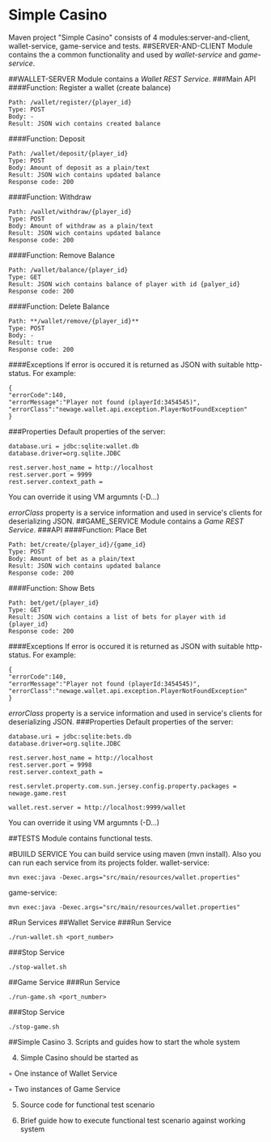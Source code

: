 # Simple Casino
Maven project "Simple Casino" consists of 4 modules:server-and-client, wallet-service, game-service and tests.
##SERVER-AND-CLIENT
Module contains the a common functionality and used by *wallet-service* and *game-service*.

##WALLET-SERVER
Module contains a *Wallet REST Service*. 
###Main API
####Function: Register a wallet (create balance)
```
Path: /wallet/register/{player_id}
Type: POST
Body: -
Result: JSON wich contains created balance
```
####Function: Deposit
```
Path: /wallet/deposit/{player_id}
Type: POST
Body: Amount of deposit as a plain/text
Result: JSON wich contains updated balance
Response code: 200
```
####Function: Withdraw
```
Path: /wallet/withdraw/{player_id}
Type: POST
Body: Amount of withdraw as a plain/text
Result: JSON wich contains updated balance
Response code: 200
```
####Function: Remove Balance
```
Path: /wallet/balance/{player_id}
Type: GET
Result: JSON wich contains balance of player with id {palyer_id}
Response code: 200
```
####Function: Delete Balance
```
Path: **/wallet/remove/{player_id}**
Type: POST
Body: -
Result: true
Response code: 200
```
####Exceptions
If error is occured it is returned as JSON with suitable http-status.
For example:
```
{
"errorCode":140,
"errorMessage":"Player not found (playerId:3454545)",
"errorClass":"newage.wallet.api.exception.PlayerNotFoundException"
}
```
###Properties
Default properties of the server:
```
database.uri = jdbc:sqlite:wallet.db
database.driver=org.sqlite.JDBC

rest.server.host_name = http://localhost
rest.server.port = 9999
rest.server.context_path = 
```
You can override it using VM argumnts (-D...)

*errorClass* property is a service information and used in service's clients for deserializing JSON.
##GAME_SERVICE
Module contains a *Game REST Service*. 
###API
####Function: Place Bet
```
Path: bet/create/{player_id}/{game_id}
Type: POST
Body: Amount of bet as a plain/text
Result: JSON wich contains updated balance
Response code: 200
```
####Function: Show Bets
```
Path: bet/get/{player_id}
Type: GET
Result: JSON wich contains a list of bets for player with id {player_id}
Response code: 200
```
####Exceptions
If error is occured it is returned as JSON with suitable http-status.
For example:
```
{
"errorCode":140,
"errorMessage":"Player not found (playerId:3454545)",
"errorClass":"newage.wallet.api.exception.PlayerNotFoundException"
}
```
*errorClass* property is a service information and used in service's clients for deserializing JSON.
###Properties
Default properties of the server:
```
database.uri = jdbc:sqlite:bets.db
database.driver=org.sqlite.JDBC

rest.server.host_name = http://localhost
rest.server.port = 9998
rest.server.context_path = 

rest.servlet.property.com.sun.jersey.config.property.packages = newage.game.rest

wallet.rest.server = http://localhost:9999/wallet
```
You can override it using VM argumnts (-D...)

##TESTS
Module contains functional tests.

#BUIILD SERVICE
You can build service using maven (mvn install). Also you can run each service from its projects folder.
wallet-service:
```
mvn exec:java -Dexec.args="src/main/resources/wallet.properties"

```
game-service:
```
mvn exec:java -Dexec.args="src/main/resources/wallet.properties"

```
#Run Services
##Wallet Service
###Run Service
```
./run-wallet.sh <port_number>
```
###Stop Service
```
./stop-wallet.sh
```
##Game Service
###Run Service
```
./run-game.sh <port_number>
```
###Stop Service
```
./stop-game.sh
```
##Simple Casino
3. Scripts and guides how to start the whole system

4. Simple Casino should be started as

◦ One instance of Wallet Service

◦ Two instances of Game Service

5. Source code for functional test scenario

6. Brief guide how to execute functional test scenario against working system
